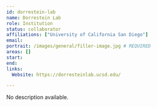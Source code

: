 ```yaml
---
id: dorrestein-lab
name: Dorrestein Lab
role: Institution
status: collaborator
affiliations: ["University of California San Diego"]
email:
portrait: /images/general/filler-image.jpg # REQUIRED
areas: []
start:
end:
links:
  Website: https://dorresteinlab.ucsd.edu/

---
```


No description available.